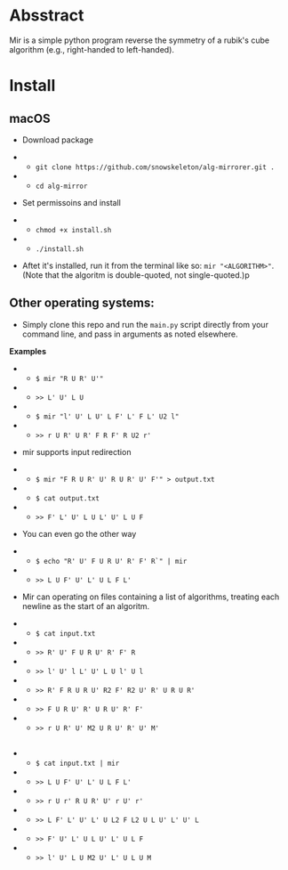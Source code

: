 # Absstract

Mir is a simple python program reverse the symmetry of a rubik's cube algorithm (e.g., right-handed to left-handed).

# Install

## macOS

* Download package

* * ```git clone https://github.com/snowskeleton/alg-mirrorer.git .```

* * ```cd alg-mirror```

* Set permissoins and install

* * ```chmod +x install.sh```

* * ```./install.sh```

* Aftet it's installed, run it from the terminal like so: ```mir "<ALGORITHM>"```. (Note that the algoritm is double-quoted, not single-quoted.)p

## Other operating systems:
* Simply clone this repo and run the ```main.py``` script directly from your command line, and pass in arguments as noted elsewhere.

**Examples**

* * ```$ mir "R U R' U'"```

* * ```>> L' U' L U```

* * ```$ mir "l' U' L U' L F' L' F L' U2 l"```

* * ```>> r U R' U R' F R F' R U2 r'```

* mir supports input redirection
* * ```$ mir "F R U R' U' R U R' U' F'" > output.txt```

* * ```$ cat output.txt```

* * ```>> F' L' U' L U L' U' L U F```

* You can even go the other way

* * ```$ echo "R' U' F U R U' R' F' R`" | mir```

* * ```>> L U F' U' L' U L F L'```

* Mir can operating on files containing a list of algorithms, treating each newline as the start of an algoritm.

* * ```$ cat input.txt```
* * ```>> R' U' F U R U' R' F' R```
* * ```>> l' U' l L' U' L U l' U l```
* * ```>> R' F R U R U' R2 F' R2 U' R' U R U R'```
* * ```>> F U R U' R' U R U' R' F'```
* * ```>> r U R' U' M2 U R U' R' U' M'```
##
* * ```$ cat input.txt | mir```
* * ```>> L U F' U' L' U L F L'```
* * ```>> r U r' R U R' U' r U' r'```
* * ```>> L F' L' U' L' U L2 F L2 U L U' L' U' L```
* * ```>> F' U' L' U L U' L' U L F```
* * ```>> l' U' L U M2 U' L' U L U M```
